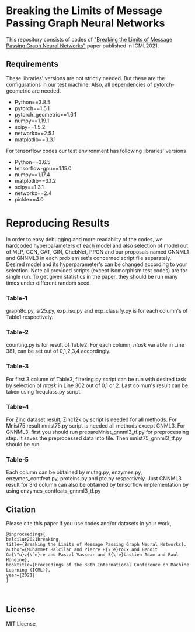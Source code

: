 # Breaking the Limits of Message Passing Graph Neural Networks

This repository consists of codes of ["Breaking the Limits of Message Passing Graph Neural Networks"](https://arxiv.org/pdf/2106.04319.pdf) paper published in ICML2021.

## Requirements
These libraries' versions are not strictly needed. But these are the configurations in our test machine. Also, all dependencies of pytorch-geometric are needed.
- Python==3.8.5
- pytorch==1.5.1
- pytorch_geometric==1.6.1
- numpy==1.19.1
- scipy==1.5.2
- networkx==2.5.1
- matplotlib==3.3.1

For tensorflow codes our test environment has following libraries' versions
- Python==3.6.5
- tensorflow-gpu==1.15.0
- numpy==1.17.4
- matplotlib==3.1.2
- scipy==1.3.1
- networkx==2.4
- pickle==4.0

# Reproducing Results

In order to easy debugging and more readabilty of the codes, we hardcoded hyperparameters of each model and also selection of model out of MLP, GCN, GAT, GIN, ChebNet, PPGN and our proposals named GNNML1 and GNNML3 in each problem set's concerned script file separately. Desired model and its hyperparameter's can be changed according to your selection. Note all provided scripts (except isomorphism test codes) are for single run. To get given statistics in the paper, they should be run many times under different random seed.

### Table-1

graph8c.py, sr25.py, exp_iso.py and exp_classify.py is for each column's of Table1 respectively.

### Table-2
counting.py is for result of Table2. For each column, *ntask* variable in Line 381, can be set out of 0,1,2,3,4 accordingly. 

### Table-3
For first 3 column of Table3, filtering.py script can be run with desired task by selection of *ntask* in Line 302 out of 0,1 or 2. Last colmun's result can be taken using freqclass.py script. 

### Table-4
For Zinc dataset result, Zinc12k.py script is needed for all methods. For Mnist75 result mnist75.py script is needed all methods except GNML3. For GNNML3, first you should run prepareMnist_gnnml3_tf.py for preprocessing step. It saves the preprocessed data into file. Then mnist75_gnnml3_tf.py should be run.

### Table-5
Each column can be obtained by mutag.py, enzymes.py, enzymes_contfeat.py, proteins.py and ptc.py respectively. Just GNNML3 result for 3rd column can also be obtained by tensorflow implementation by using enzymes_contfeats_gnnml3_tf.py 

## Citation
Please cite this paper if you use codes and/or datasets in your work,

	@inproceedings{
	balcilar2021breaking,
	title={Breaking the Limits of Message Passing Graph Neural Networks},
	author={Muhammet Balcilar and Pierre H{\'e}roux and Benoit Ga{\"u}z{\`e}re and Pascal Vasseur and S{\'e}bastien Adam and Paul Honeine},
	booktitle={Proceedings of the 38th International Conference on Machine Learning (ICML)},
	year={2021}	
	}

  
## License
MIT License
